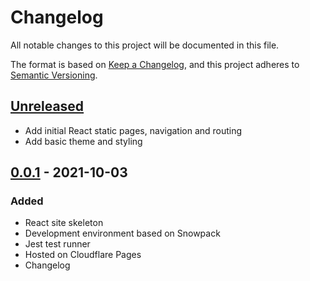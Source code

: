 # Changelog
All notable changes to this project will be documented in this file.

The format is based on [Keep a Changelog](https://keepachangelog.com/en/1.0.0/),
and this project adheres to [Semantic Versioning](https://semver.org/spec/v2.0.0.html).

## [Unreleased]

- Add initial React static pages, navigation and routing
- Add basic theme and styling

## [0.0.1] - 2021-10-03
### Added
- React site skeleton
- Development environment based on Snowpack
- Jest test runner
- Hosted on Cloudflare Pages
- Changelog

[Unreleased]: https://github.com/briangershon/planning-poker/compare/v0.0.1...HEAD
[0.0.1]: https://github.com/briangershon/planning-poker/releases/tag/v0.0.1
